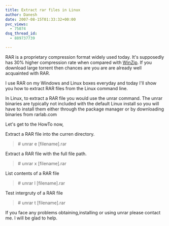```yaml
---
title: Extract rar files in Linux
author: Danesh
date: 2007-08-15T01:33:32+00:00
pvc_views:
  - 75074
dsq_thread_id:
  - 889737739

---
```

RAR is a proprietary compression format widely used today. It's supposedly has 30% higher compression rate when compared with [WinZip][1]. If you download large torrent then chances are you are are already well acquainted with RAR.

I use RAR on my Windows and Linux boxes everyday and today I'll show you how to extract RAR files from the Linux command line.

In Linux, to extract a RAR file you would use the unrar command. The unrar binaries are typically not included with the default Linux install so you will have to install them either through the package manager or by downloading binaries from rarlab.com

Let's get to the HowTo now,

Extract a RAR file into the curren directory.

> \# unrar e [filename].rar

Extract a RAR file with the full file path.

> \# unrar x [filename].rar

List contents of a RAR file

> \# unrar l [filename].rar

Test intergruty of a RAR file

> \# unrar t [filename].rar

If you face any problems obtaining,installing or using unrar please contact me. I will be glad to help.

 [1]: http://www.winzip.com/index.htm